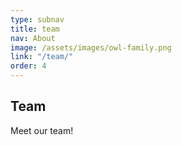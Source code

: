 ```yaml
---
type: subnav
title: team
nav: About
image: /assets/images/owl-family.png
link: "/team/"
order: 4
---
```


## Team

Meet our team!